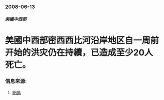 ### [2008-06-13](/news/2008/06/13/index.md)

##### 美國中西部
# 美國中西部密西西比河沿岸地区自一周前开始的洪灾仍在持續，已造成至少20人死亡。




### 信息来源:

1. [網易](http://news.163.com/08/0614/07/4ECNQC450001121M.html)
